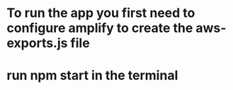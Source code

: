 # To run the app you first need to configure amplify to create the aws-exports.js file
# run npm start in the terminal



